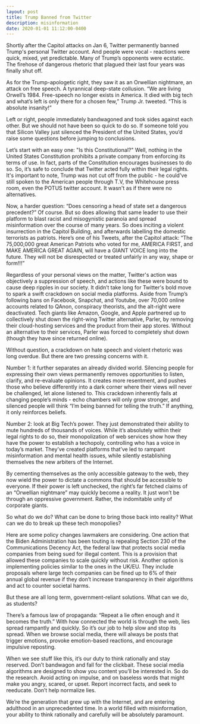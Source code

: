 ```yaml
---
layout: post
title: Trump Banned from Twitter
description: misinformation
date: 2020-01-01 11:12:00-0400
---
```


Shortly after the Capitol attacks on Jan 6, Twitter permanently banned Trump's personal Twitter account. 
And people were vocal - reactions were quick, mixed, yet predictable. Many of Trump’s opponents were ecstatic. 
The firehose of dangerous rhetoric that plagued their last four years was finally shut off.

As for the Trump-apologetic right, they saw it as an Orwellian nightmare, an attack on free speech. A tyrannical deep-state collusion. “We are living Orwell’s 1984. Free-speech no longer exists in America. It died with big tech and what’s left is only there for a chosen few,” Trump Jr. tweeted. “This is absolute insanity!”

Left or right, people immediately bandwagoned and took sides against each other. But we should not have been so quick to do so. If someone told you that Silicon Valley just silenced the President of the United States, you’d raise some questions before jumping to conclusions.

Let’s start with an easy one: "Is this Constitutional?" Well, nothing in the United States Constitution prohibits a private company from enforcing its terms of use. In fact, parts of the Constitution encourages businesses to do so. So, it’s safe to conclude that Twitter acted fully within their legal rights. It's important to note, Trump was not cut off from the public - he could've still spoken to the American people through T.V, the Whitehouse press room, even the POTUS twitter account. It wasn't as if there were no alternatives.

Now, a harder question: “Does censoring a head of state set a dangerous precedent?” Of course. But so does allowing that same leader to use their platform to blast racist and misogynistic paranoia and spread misinformation over the course of many years. So does inciting a violent insurrection in the Capitol Building, and afterwards labelling the domestic terrorists as patriots. Here’s one of his Tweets, after the Capitol attack: “The 75,000,000 great American Patriots who voted for me, AMERICA FIRST, and MAKE AMERICA GREAT AGAIN, will have a GIANT VOICE long into the future. They will not be disrespected or treated unfairly in any way, shape or form!!!”

Regardless of your personal views on the matter, Twitter's action was objectively a suppression of speech, and actions like these were bound to cause deep ripples in our society. It didn’t take long for Twitter's bold move to spark a swift crackdown on social media platforms. Aside from Trump’s following bans on Facebook, Snapchat, and Youtube, over 70,000 online accounts related to QAnon, conspiracy theorists, and the alt-right were deactivated. Tech giants like Amazon, Google, and Apple partnered up to collectively shut down the right-wing Twitter alternative, Parler, by removing their cloud-hosting services and the product from their app stores. Without an alternative to their services, Parler was forced to completely shut down (though they have since returned online).

Without question, a crackdown on hate speech and violent rhetoric was long overdue. But there are two pressing concerns with it.

Number 1: it further separates an already divided world. Silencing people for expressing their own views permanently removes opportunities to listen, clarify, and re-evaluate opinions. It creates more resentment, and pushes those who believe differently into a dark corner where their views will never be challenged, let alone listened to. This crackdown inherently fails at changing people’s minds - echo chambers will only grow stronger, and silenced people will think “I’m being banned for telling the truth.” If anything, it only reinforces beliefs.

Number 2: look at Big Tech’s power. They just demonstrated their ability to mute hundreds of thousands of voices. While it’s absolutely within their legal rights to do so, their monopolization of web services show how they have the power to establish a techopoly, controlling who has a voice in today’s market. They’ve created platforms that’ve led to rampant misinformation and mental health issues, while silently establishing themselves the new arbiters of the Internet.

By cementing themselves as the only accessible gateway to the web, they now wield the power to dictate a commons that should be accessible to everyone. If their power is left unchecked, the right’s far fetched claims of an “Orwellian nightmare” may quickly become a reality. It just won’t be through an oppressive government. Rather, the indomitable unity of corporate giants.

So what do we do? What can be done to bring those back into reality? What can we do to break up these tech monopolies?

Here are some policy changes lawmakers are considering. One action that the Biden Administration has been touting is repealing Section 230 of the Communications Decency Act, the federal law that protects social media companies from being sued for illegal content. This is a provision that allowed these companies to scale quickly without risk. Another option is implementing policies similar to the ones in the UK/EU. They include proposals where large tech companies can be fined up to 6% of their annual global revenue if they don’t increase transparency in their algorithms and act to counter societal harms.

But these are all long term, government-reliant solutions. What can we do, as students?

There’s a famous law of propaganda: “Repeat a lie often enough and it becomes the truth.” With how connected the world is through the web, lies spread rampantly and quickly. So it’s our job to help slow and stop its spread. When we browse social media, there will always be posts that trigger emotions, provoke emotion-based reactions, and encourage impulsive reposting.

When we see stuff like this, it’s our duty to think rationally and stay reserved. Don’t bandwagon and fall for the clickbait. These social media algorithms are designed to show you content you’ll be interested in. So do the research. Avoid acting on impulse, and on baseless words that might make you angry, scared, or upset. Report incorrect facts, and seek to reeducate. Don’t help normalize lies.

We’re the generation that grew up with the Internet, and are entering adulthood in an unprecedented time. In a world filled with misinformation, your ability to think rationally and carefully will be absolutely paramount.
